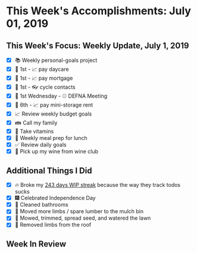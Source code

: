 # This Week's Accomplishments: July 01, 2019

## This Week's Focus: Weekly Update, July 1, 2019

- [x] :books: Weekly personal-goals project
- [x] :calendar: 1st - :chart_with_upwards_trend: pay daycare
- [x] :calendar: 1st - :chart_with_upwards_trend: pay mortgage
- [x] :calendar: 1st - :eyeglasses: cycle contacts
- [x] :calendar: 1st Wednesday - :baseball: DEFNA Meeting
- [x] :calendar: 6th - :chart_with_upwards_trend: pay mini-storage rent
- [x] :chart_with_upwards_trend: Review weekly budget goals
- [x] :family: Call my family
- [x] :muscle: Take vitamins
- [x] :stew: Weekly meal prep for lunch
- [x] :white_check_mark: Review daily goals
- [x] :wine_glass: Pick up my wine from wine club

## Additional Things I Did

- [x] :fire: Broke my [243 days WIP streak](https://wip.chat/@jefftriplett) because the way they track todos sucks
- [x] :fireworks: Celebrated Independence Day
- [x] :house_with_garden: Cleaned bathrooms
- [x] :house_with_garden: Moved more limbs / spare lumber to the mulch bin
- [x] :house_with_garden: Mowed, trimmed, spread seed, and watered the lawn
- [x] :house_with_garden: Removed limbs from the roof

## Week In Review
